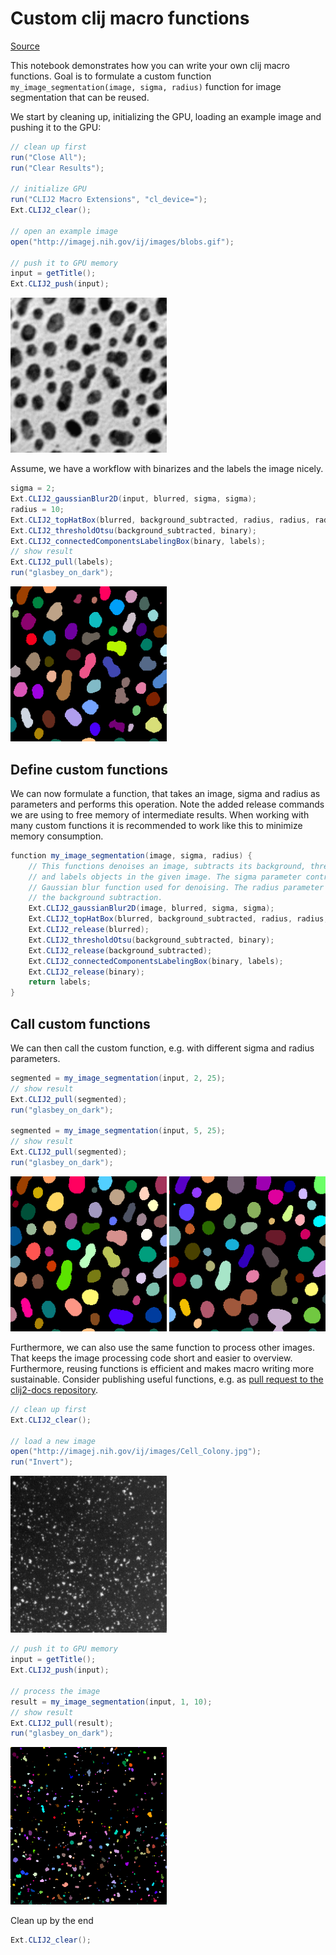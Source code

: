 

# Custom clij macro functions
[Source](https://github.com/clij/clij2-docs/tree/master/src/main/macro/custom_clij_macro_functions.ijm)

This notebook demonstrates how you can write your own clij macro functions. 
Goal is to formulate a custom function `my_image_segmentation(image, sigma, radius)` 
function for image segmentation that can be reused.

We start by cleaning up, initializing the GPU, loading an example image and pushing it to the GPU:

```java
// clean up first
run("Close All");
run("Clear Results");

// initialize GPU
run("CLIJ2 Macro Extensions", "cl_device=");
Ext.CLIJ2_clear();

// open an example image
open("http://imagej.nih.gov/ij/images/blobs.gif");

// push it to GPU memory
input = getTitle();
Ext.CLIJ2_push(input);
```
<a href="image_1614515595447.png"><img src="image_1614515595447.png" width="250" alt="blobs.gif"/></a>

Assume, we have a workflow with binarizes and the labels the image nicely.

```java
sigma = 2;
Ext.CLIJ2_gaussianBlur2D(input, blurred, sigma, sigma);
radius = 10;
Ext.CLIJ2_topHatBox(blurred, background_subtracted, radius, radius, radius);
Ext.CLIJ2_thresholdOtsu(background_subtracted, binary);
Ext.CLIJ2_connectedComponentsLabelingBox(binary, labels);
// show result
Ext.CLIJ2_pull(labels);
run("glasbey_on_dark");
```
<a href="image_1614515595698.png"><img src="image_1614515595698.png" width="250" alt="CLIJ2_connectedComponentsLabelingBox_result20"/></a>

## Define custom functions
We can now formulate a function, that takes an image, sigma and radius as parameters 
and performs this operation. 
Note the added release commands we are using to free memory of intermediate results. 
When working with many custom functions it is recommended to work like this to minimize 
memory consumption.

```java
function my_image_segmentation(image, sigma, radius) {
	// This functions denoises an image, subtracts its background, thresholds it 
	// and labels objects in the given image. The sigma parameter controls the 
	// Gaussian blur function used for denoising. The radius parameter controls 
	// the background subtraction.
	Ext.CLIJ2_gaussianBlur2D(image, blurred, sigma, sigma);
	Ext.CLIJ2_topHatBox(blurred, background_subtracted, radius, radius, radius);
	Ext.CLIJ2_release(blurred);
	Ext.CLIJ2_thresholdOtsu(background_subtracted, binary);
	Ext.CLIJ2_release(background_subtracted);
	Ext.CLIJ2_connectedComponentsLabelingBox(binary, labels);
	Ext.CLIJ2_release(binary);
	return labels;
}
```

## Call custom functions
We can then call the custom function, e.g. with different sigma and radius parameters.

```java
segmented = my_image_segmentation(input, 2, 25);
// show result
Ext.CLIJ2_pull(segmented);
run("glasbey_on_dark");

segmented = my_image_segmentation(input, 5, 25);
// show result
Ext.CLIJ2_pull(segmented);
run("glasbey_on_dark");
```
<a href="image_1614515596124.png"><img src="image_1614515596124.png" width="250" alt="CLIJ2_connectedComponentsLabelingBox_result24"/></a>
<a href="image_1614515596148.png"><img src="image_1614515596148.png" width="250" alt="CLIJ2_connectedComponentsLabelingBox_result28"/></a>

Furthermore, we can also use the same function to process other images. 
That keeps the image processing code short and easier to overview.
Furthermore, reusing functions is efficient and makes macro writing more sustainable.
Consider publishing useful functions, e.g. as 
[pull request to the clij2-docs repository](https://github.com/clij/clij2-docs/pulls).

```java
// clean up first
Ext.CLIJ2_clear();

// load a new image
open("http://imagej.nih.gov/ij/images/Cell_Colony.jpg");
run("Invert");
```
<a href="image_1614515597204.png"><img src="image_1614515597204.png" width="250" alt="Cell_Colony.jpg"/></a>


```java
// push it to GPU memory
input = getTitle();
Ext.CLIJ2_push(input);

// process the image
result = my_image_segmentation(input, 1, 10);
// show result
Ext.CLIJ2_pull(result);
run("glasbey_on_dark");
```
<a href="image_1614515597525.png"><img src="image_1614515597525.png" width="250" alt="CLIJ2_connectedComponentsLabelingBox_result32"/></a>

Clean up by the end

```java
Ext.CLIJ2_clear();
```



```
```

